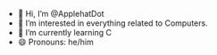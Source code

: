 - 👋 Hi, I’m @ApplehatDot
- 👀 I’m interested in everything related to Computers.
- 🌱 I’m currently learning C
- 😄 Pronouns: he/him
